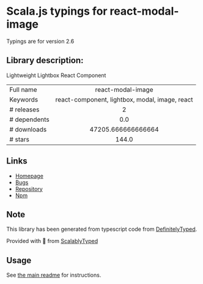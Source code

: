 
# Scala.js typings for react-modal-image

Typings are for version 2.6

## Library description:
Lightweight Lightbox React Component

|                    |                 |
| ------------------ | :-------------: |
| Full name          | react-modal-image |
| Keywords           | react-component, lightbox, modal, image, react |
| # releases         | 2 |
| # dependents       | 0.0 |
| # downloads        | 47205.666666666664 |
| # stars            | 144.0 |

## Links
- [Homepage](https://github.com/aautio/react-modal-image#readme)
- [Bugs](https://github.com/aautio/react-modal-image/issues)
- [Repository](https://github.com/aautio/react-modal-image)
- [Npm](https://www.npmjs.com/package/react-modal-image)
    


## Note
This library has been generated from typescript code from [DefinitelyTyped](https://definitelytyped.org).

Provided with :purple_heart: from [ScalablyTyped](https://github.com/oyvindberg/ScalablyTyped)

## Usage
See [the main readme](../../readme.md) for instructions.


